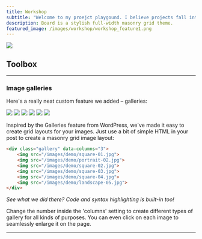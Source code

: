 ```yaml
---
title: Workshop
subtitle: "Welcome to my proejct playgound. I believe projects fall into two categroies: they either teach you something or they accomplsih a finished product goal. Not everything on this porfolio is fully finished, but that's becuase it taught me what I needed to learn along to way to consider it complete!"
description: Board is a stylish full-width masonry grid theme.
featured_image: /images/workshop/workshop_feature1.png
---
```


![](/images/workshop/workshop_feature1.png)

## Toolbox


---

### Image galleries

Here's a really neat custom feature we added – galleries:

<div class="gallery" data-columns="3">
  <img src="/images/workshop/workshop_chest1.PNG">
	<img src="/images/workshop/workshop_attaching.PNG">
	<img src="/images/workshop/workshop_grabbing.PNG">
	<img src="/images/workshop/workshop_taping.PNG">
	<img src="/images/workshop/workshop_measuring.PNG">
	<img src="/images/workshop/workshop_drills.PNG">
</div>

Inspired by the Galleries feature from WordPress, we've made it easy to create grid layouts for your images. Just use a bit of simple HTML in your post to create a masonry grid image layout:

```html
<div class="gallery" data-columns="3">
    <img src="/images/demo/square-01.jpg">
    <img src="/images/demo/portrait-02.jpg">
    <img src="/images/demo/square-02.jpg">
    <img src="/images/demo/square-03.jpg">
    <img src="/images/demo/square-04.jpg">
    <img src="/images/demo/landscape-05.jpg">
</div>
```

*See what we did there? Code and syntax highlighting is built-in too!*

Change the number inside the 'columns' setting to create different types of gallery for all kinds of purposes. You can even click on each image to seamlessly enlarge it on the page.

---

